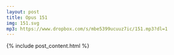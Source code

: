 ```yaml
---
layout: post
title: Opus 151
img: 151.svg
mp3: https://www.dropbox.com/s/mbe5399ucuuz7ic/151.mp3?dl=1
---
```


{% include post_content.html %}

